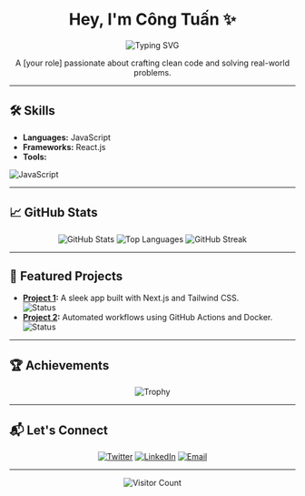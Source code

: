<div align="center">

# Hey, I'm Công Tuấn ✨

<img src="https://readme-typing-svg.demolab.com?font=Fira+Code&size=24&pause=1000&color=0000FF¢er=true&vCenter=true&width=435&lines=Full-Stack+Developer;Open+Source+Enthusiast;Always+Learning+New+Tech" alt="Typing SVG" />

A [your role] passionate about crafting clean code and solving real-world problems.

</div>

---

## 🛠️ Skills
- **Languages:** JavaScript
- **Frameworks:** React.js  
- **Tools:** 
<img src="https://img.shields.io/badge/JavaScript-3178C6?style=flat&logo=typescript&logoColor=white" alt="JavaScript" />

---

## 📈 GitHub Stats
<div align="center">
  <img src="https://github-readme-stats.vercel.app/api?username=Jerry-1510&show_icons=true&theme=transparent&hide_border=true" alt="GitHub Stats" />
  <img src="https://github-readme-stats.vercel.app/api/top-langs/?username=Jerry-1510&layout=compact&theme=transparent&hide_border=true" alt="Top Languages" />
  <img src="https://github-readme-streak-stats.herokuapp.com?user=Jerry-1510&theme=transparent&hide_border=true" alt="GitHub Streak" />
</div>

---

## 🌟 Featured Projects
- **[Project 1](link):** A sleek app built with Next.js and Tailwind CSS.  
  ![Status](https://img.shields.io/badge/Status-Active-brightgreen?style=flat)  
- **[Project 2](link):** Automated workflows using GitHub Actions and Docker.  
  ![Status](https://img.shields.io/badge/Status-In_Progress-orange?style=flat)  

---

## 🏆 Achievements
<div align="center">
  <img src="https://github-profile-trophy.vercel.app/?username=Jerry-1510&theme=onedark&no-frame=true&margin-w=15" alt="Trophy" />
</div>

---

## 📬 Let's Connect
<div align="center">
  <a href="[Twitter-link]"><img src="https://img.shields.io/badge/Twitter-1DA1F2?style=flat&logo=twitter&logoColor=white" alt="Twitter"></a>
  <a href="[LinkedIn-link]"><img src="https://img.shields.io/badge/LinkedIn-0A66C2?style=flat&logo=linkedin&logoColor=white" alt="LinkedIn"></a>
  <a href="mailto:[your-email]"><img src="https://img.shields.io/badge/Email-D14836?style=flat&logo=gmail&logoColor=white" alt="Email"></a>
</div>

---

<div align="center">
  <img src="https://visitor-badge.laobi.icu/badge?page_id=Jerry-1510.Jerry-1510" alt="Visitor Count" />
</div>
